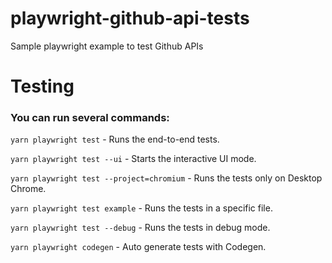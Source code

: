 # playwright-github-api-tests

Sample playwright example to test Github APIs

# Testing

### You can run several commands:

`yarn playwright test` - Runs the end-to-end tests.

`yarn playwright test --ui` - Starts the interactive UI mode.

`yarn playwright test --project=chromium` - Runs the tests only on Desktop Chrome.

`yarn playwright test example` - Runs the tests in a specific file.

`yarn playwright test --debug` - Runs the tests in debug mode.

`yarn playwright codegen` - Auto generate tests with Codegen.
